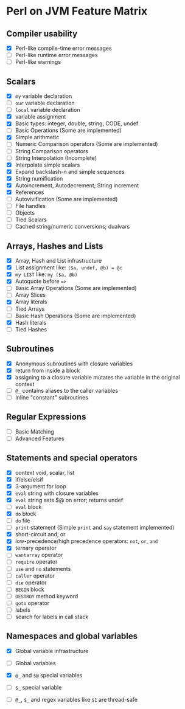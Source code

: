 # Perl on JVM Feature Matrix

## Compiler usability
- [x] Perl-like compile-time error messages
- [ ] Perl-like runtime error messages
- [ ] Perl-like warnings

## Scalars
- [x] `my` variable declaration
- [ ] `our` variable declaration
- [ ] `local` variable declaration
- [x] variable assignment
- [x] Basic types: integer, double, string, CODE, undef
- [ ] Basic Operations (Some are implemented)
- [x] Simple arithmetic
- [ ] Numeric Comparison operators (Some are implemented)
- [ ] String Comparison operators
- [ ] String Interpolation (Incomplete)
- [x] Interpolate simple scalars
- [x] Expand backslash-n and simple sequences
- [x] String numification
- [x] Autoincrement, Autodecrement; String increment
- [x] References
- [ ] Autovivification (Some are implemented)
- [ ] File handles
- [ ] Objects
- [ ] Tied Scalars
- [ ] Cached string/numeric conversions; dualvars

## Arrays, Hashes and Lists
- [x] Array, Hash and List infrastructure
- [x] List assignment like: `($a, undef, @b) = @c`
- [x] `my LIST` like: `my ($a, @b)`
- [x] Autoquote before `=>`
- [ ] Basic Array Operations (Some are implemented)
- [ ] Array Slices
- [x] Array literals
- [ ] Tied Arrays
- [ ] Basic Hash Operations (Some are implemented)
- [x] Hash literals
- [ ] Tied Hashes

## Subroutines
- [x] Anonymous subroutines with closure variables
- [x] return from inside a block
- [x] assigning to a closure variable mutates the variable in the original context
- [ ] `@_` contains aliases to the caller variables
- [ ] Inline "constant" subroutines

## Regular Expressions
- [ ] Basic Matching
- [ ] Advanced Features

## Statements and special operators
- [x] context void, scalar, list
- [x] if/else/elsif
- [x] 3-argument for loop
- [x] `eval` string with closure variables
- [x] `eval` string sets $@ on error; returns undef
- [ ] `eval` block
- [x] `do` block
- [ ] `do` file
- [ ] `print` statement (Simple `print` and `say` statement implemented)
- [x] short-circuit and, or
- [x] low-precedence/high precedence operators: `not`, `or`, `and`
- [x] ternary operator
- [ ] `wantarray` operator
- [ ] `require` operator
- [ ] `use` and `no` statements
- [ ] `caller` operator
- [ ] `die` operator
- [ ] `BEGIN` block
- [ ] `DESTROY` method keyword
- [ ] `goto` operator
- [ ] labels
- [ ] search for labels in call stack

## Namespaces and global variables
- [x] Global variable infrastructure
- [ ] Global variables
- [x] `@_` and `$@` special variables
- [ ] `$_` special variable
- [ ] `@_`, `$_` and regex variables like `$1` are thread-safe

